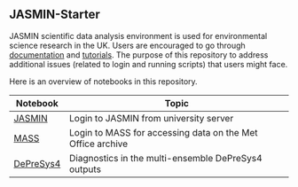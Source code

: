 ## JASMIN-Starter

JASMIN scientific data analysis environment is used for environmental science research in the UK. Users are encouraged to go through [documentation](https://help.jasmin.ac.uk) and [tutorials](https://github.com/cedadev/jasmin-workshop). The purpose of this repository to address additional issues (related to login and running scripts) that users might face.  

Here is an overview of notebooks in this repository.

| Notebook | Topic |
| --- | --- |
| [JASMIN](./Docs/01_Login_JASMIN.ipynb) | Login to JASMIN from university server |
| [MASS](./Docs/02_MASS_Login_Data_Access.ipynb) | Login to MASS for accessing data on the Met Office archive |
| [DePreSys4](./Docs/03_DePreSys4_Data.ipynb) | Diagnostics in the multi-ensemble DePreSys4 outputs | 
